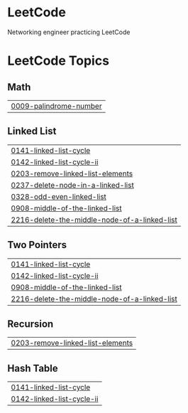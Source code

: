 # LeetCode
Networking engineer practicing LeetCode

<!---LeetCode Topics Start-->
# LeetCode Topics
## Math
|  |
| ------- |
| [0009-palindrome-number](https://github.com/sakshii-patiil/LeetCode/tree/master/0009-palindrome-number) |
## Linked List
|  |
| ------- |
| [0141-linked-list-cycle](https://github.com/sakshii-patiil/LeetCode/tree/master/0141-linked-list-cycle) |
| [0142-linked-list-cycle-ii](https://github.com/sakshii-patiil/LeetCode/tree/master/0142-linked-list-cycle-ii) |
| [0203-remove-linked-list-elements](https://github.com/sakshii-patiil/LeetCode/tree/master/0203-remove-linked-list-elements) |
| [0237-delete-node-in-a-linked-list](https://github.com/sakshii-patiil/LeetCode/tree/master/0237-delete-node-in-a-linked-list) |
| [0328-odd-even-linked-list](https://github.com/sakshii-patiil/LeetCode/tree/master/0328-odd-even-linked-list) |
| [0908-middle-of-the-linked-list](https://github.com/sakshii-patiil/LeetCode/tree/master/0908-middle-of-the-linked-list) |
| [2216-delete-the-middle-node-of-a-linked-list](https://github.com/sakshii-patiil/LeetCode/tree/master/2216-delete-the-middle-node-of-a-linked-list) |
## Two Pointers
|  |
| ------- |
| [0141-linked-list-cycle](https://github.com/sakshii-patiil/LeetCode/tree/master/0141-linked-list-cycle) |
| [0142-linked-list-cycle-ii](https://github.com/sakshii-patiil/LeetCode/tree/master/0142-linked-list-cycle-ii) |
| [0908-middle-of-the-linked-list](https://github.com/sakshii-patiil/LeetCode/tree/master/0908-middle-of-the-linked-list) |
| [2216-delete-the-middle-node-of-a-linked-list](https://github.com/sakshii-patiil/LeetCode/tree/master/2216-delete-the-middle-node-of-a-linked-list) |
## Recursion
|  |
| ------- |
| [0203-remove-linked-list-elements](https://github.com/sakshii-patiil/LeetCode/tree/master/0203-remove-linked-list-elements) |
## Hash Table
|  |
| ------- |
| [0141-linked-list-cycle](https://github.com/sakshii-patiil/LeetCode/tree/master/0141-linked-list-cycle) |
| [0142-linked-list-cycle-ii](https://github.com/sakshii-patiil/LeetCode/tree/master/0142-linked-list-cycle-ii) |
<!---LeetCode Topics End-->